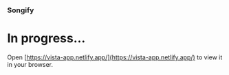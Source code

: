 ### Songify 

# In progress...

Open [https://vista-app.netlify.app/](https://vista-app.netlify.app/) to view it in your browser.
